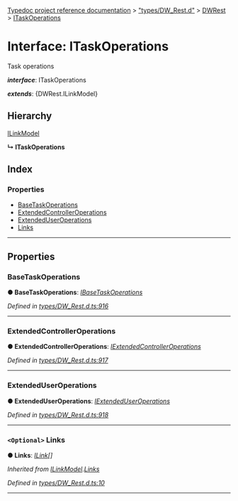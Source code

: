 [Typedoc project reference documentation](../README.md) > ["types/DW_Rest.d"](../modules/_types_dw_rest_d_.md) > [DWRest](../modules/_types_dw_rest_d_.dwrest.md) > [ITaskOperations](../interfaces/_types_dw_rest_d_.dwrest.itaskoperations.md)

# Interface: ITaskOperations

Task operations

*__interface__*: ITaskOperations

*__extends__*: {DWRest.ILinkModel}

## Hierarchy

 [ILinkModel](_types_dw_rest_d_.dwrest.ilinkmodel.md)

**↳ ITaskOperations**

## Index

### Properties

* [BaseTaskOperations](_types_dw_rest_d_.dwrest.itaskoperations.md#basetaskoperations)
* [ExtendedControllerOperations](_types_dw_rest_d_.dwrest.itaskoperations.md#extendedcontrolleroperations)
* [ExtendedUserOperations](_types_dw_rest_d_.dwrest.itaskoperations.md#extendeduseroperations)
* [Links](_types_dw_rest_d_.dwrest.itaskoperations.md#links)

---

## Properties

<a id="basetaskoperations"></a>

###  BaseTaskOperations

**● BaseTaskOperations**: *[IBaseTaskOperations](_types_dw_rest_d_.dwrest.ibasetaskoperations.md)*

*Defined in [types/DW_Rest.d.ts:916](https://github.com/DocuWare/REST-Sample-TS/blob/22cf36b/src/types/DW_Rest.d.ts#L916)*

___
<a id="extendedcontrolleroperations"></a>

###  ExtendedControllerOperations

**● ExtendedControllerOperations**: *[IExtendedControllerOperations](_types_dw_rest_d_.dwrest.iextendedcontrolleroperations.md)*

*Defined in [types/DW_Rest.d.ts:917](https://github.com/DocuWare/REST-Sample-TS/blob/22cf36b/src/types/DW_Rest.d.ts#L917)*

___
<a id="extendeduseroperations"></a>

###  ExtendedUserOperations

**● ExtendedUserOperations**: *[IExtendedUserOperations](_types_dw_rest_d_.dwrest.iextendeduseroperations.md)*

*Defined in [types/DW_Rest.d.ts:918](https://github.com/DocuWare/REST-Sample-TS/blob/22cf36b/src/types/DW_Rest.d.ts#L918)*

___
<a id="links"></a>

### `<Optional>` Links

**● Links**: *[ILink](_types_dw_rest_d_.dwrest.ilink.md)[]*

*Inherited from [ILinkModel](_types_dw_rest_d_.dwrest.ilinkmodel.md).[Links](_types_dw_rest_d_.dwrest.ilinkmodel.md#links)*

*Defined in [types/DW_Rest.d.ts:10](https://github.com/DocuWare/REST-Sample-TS/blob/22cf36b/src/types/DW_Rest.d.ts#L10)*

___


